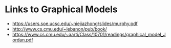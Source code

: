 # Links to Graphical Models
* https://users.soe.ucsc.edu/~niejiazhong/slides/murphy.pdf
* http://www.cs.cmu.edu/~lebanon/pub/book/
* https://www.cs.cmu.edu/~aarti/Class/10701/readings/graphical_model_Jordan.pdf
